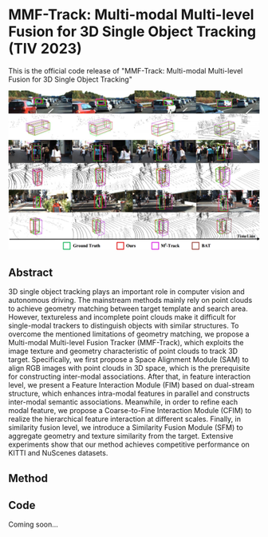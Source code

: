 # MMF-Track: Multi-modal Multi-level Fusion for 3D Single Object Tracking (TIV 2023)

This is the official code release of "MMF-Track: Multi-modal Multi-level Fusion for 3D Single Object Tracking"

![](https://github.com/LeoZhiheng/MMF-Tracker/blob/main/Picture/Quantitative_results.png)

## Abstract
3D single object tracking plays an important role in computer vision and autonomous driving. The mainstream methods mainly rely on point clouds to achieve geometry matching between target template and search area. However, textureless and incomplete point clouds make it difficult for single-modal trackers to distinguish objects with similar structures. To overcome the mentioned limitations of geometry matching, we propose a Multi-modal Multi-level Fusion Tracker (MMF-Track), which exploits the image texture and geometry characteristic of point clouds to track 3D target. Specifically, we first propose a Space Alignment Module (SAM) to align RGB images with point clouds in 3D space, which is the prerequisite for constructing inter-modal associations. After that, in feature interaction level, we present a Feature Interaction Module (FIM) based on dual-stream structure, which enhances intra-modal features in parallel and constructs inter-modal semantic associations. Meanwhile, in order to refine each modal feature, we propose a Coarse-to-Fine Interaction Module (CFIM) to realize the hierarchical feature interaction at different scales. Finally, in similarity fusion level, we introduce a Similarity Fusion Module (SFM) to aggregate geometry and texture similarity from the target. Extensive experiments show that our method achieves competitive performance on KITTI and NuScenes datasets.

## Method

## Code
Coming soon...
